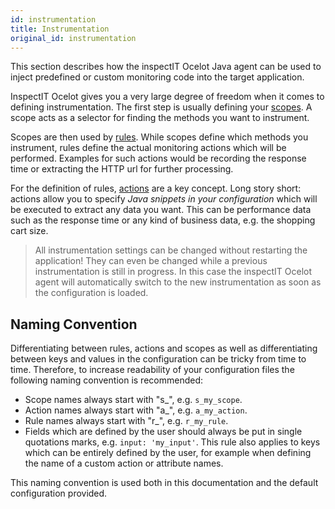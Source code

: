 ```yaml
---
id: instrumentation
title: Instrumentation
original_id: instrumentation
---
```

This section describes how the inspectIT Ocelot Java agent can be used to inject predefined or custom monitoring code into the target application.

InspectIT Ocelot gives you a very large degree of freedom when it comes to defining instrumentation.
The first step is usually defining your [scopes](instrumentation/scopes.md). A scope acts as a selector for finding the methods you want to instrument.

Scopes are then used by [rules](instrumentation/rules.md). While scopes define which methods you instrument, rules define the actual monitoring actions which will be performed. Examples for such actions would be recording the response time or extracting the HTTP url for further processing.

For the definition of rules, [actions](instrumentation/rules.md#actions) are a key concept.
Long story short: actions allow you to specify _Java snippets in your configuration_ which will be executed to extract any data you want. This can be performance data such as the response time or any kind of business data, e.g. the shopping cart size.

> All instrumentation settings can be changed without restarting the application! They can even be changed while a previous instrumentation is still in progress. In this case the inspectIT Ocelot agent will automatically switch to the new instrumentation as soon as the configuration is loaded.

## Naming Convention
Differentiating between rules, actions and scopes as well as differentiating between keys and values
in the configuration can be tricky from time to time.
Therefore, to increase readability of your configuration files the following naming convention is recommended:

* Scope names always start with "s_", e.g. `s_my_scope`.
* Action names always start with "a_", e.g. `a_my_action`.
* Rule names always start with "r_", e.g. `r_my_rule`.
* Fields which are defined by the user should always be put in single quotations marks, e.g. `input: 'my_input'`. This rule also applies to keys which
  can be entirely defined by the user, for example when defining the name of a custom action or attribute names.

This naming convention is used both in this documentation and the default configuration provided.

